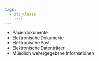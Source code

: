 ```yaml
---
tags:
  - 3te_Klasse
  - itsi
---
```

- Papierdokumente
- Elektronische Dokumente
- Elektronische Post
- Elektronische Datenträger
- Mündlich weitergegebene Informationen